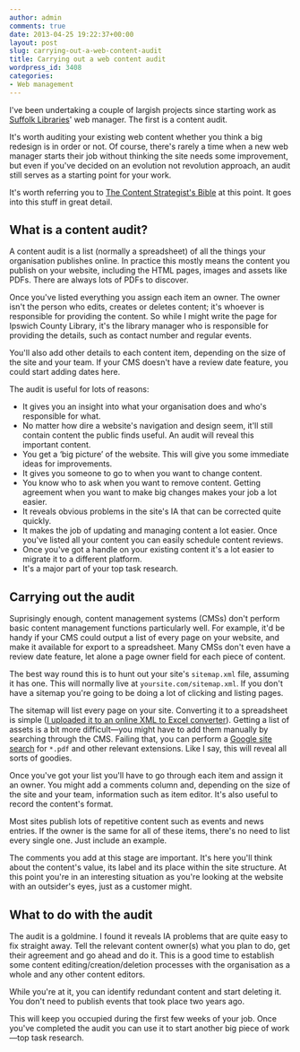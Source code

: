 ```yaml
---
author: admin
comments: true
date: 2013-04-25 19:22:37+00:00
layout: post
slug: carrying-out-a-web-content-audit
title: Carrying out a web content audit
wordpress_id: 3408
categories:
- Web management
---
```


I've been undertaking a couple of largish projects since starting work as [Suffolk Libraries](http://suffolklibraries.co.uk)' web manager. The first is a content audit.

It's worth auditing your existing web content whether you think a big redesign is in order or not. Of course, there's rarely a time when a new web manager starts their job without thinking the site needs some improvement, but even if you've decided on an evolution not revolution approach, an audit still serves as a starting point for your work.

It's worth referring you to [The Content Strategist's Bible](http://www.web-content-strategy.com/) at this point. It goes into this stuff in great detail.


## What is a content audit?


A content audit is a list (normally a spreadsheet) of all the things your organisation publishes online. In practice this mostly means the content you publish on your website, including the HTML pages, images and assets like PDFs. There are always lots of PDFs to discover.

Once you've listed everything you assign each item an owner. The owner isn't the person who edits, creates or deletes content; it's whoever is responsible for providing the content. So while I might write the page for Ipswich County Library, it's the library manager who is responsible for providing the details, such as contact number and regular events.

You'll also add other details to each content item, depending on the size of the site and your team. If your CMS doesn't have a review date feature, you could start adding dates here.

The audit is useful for lots of reasons:
	
* It gives you an insight into what your organisation does and who's responsible for what.
* No matter how dire a website's navigation and design seem, it'll still contain content the public finds useful. An audit will reveal this important content.
* You get a ‘big picture’ of the website. This will give you some immediate ideas for improvements.
* It gives you someone to go to when you want to change content.
* You know who to ask when you want to remove content. Getting agreement when you want to make big changes makes your job a lot easier.
* It reveals obvious problems in the site's IA that can be corrected quite quickly.
* It makes the job of updating and managing content a lot easier. Once you've listed all your content you can easily schedule content reviews.
* Once you've got a handle on your existing content it's a lot easier to migrate it to a different platform.
* It's a major part of your top task research.

## Carrying out the audit

Suprisingly enough, content management systems (CMSs) don't perform basic content management functions particularly well. For example, it'd be handy if your CMS could output a list of every page on your website, and make it available for export to a spreadsheet. Many CMSs don't even have a review date feature, let alone a page owner field for each piece of content.

The best way round this is to hunt out your site's `sitemap.xml` file, assuming it has one. This will normally live at `yoursite.com/sitemap.xml`. If you don't have a sitemap you're going to be doing a lot of clicking and listing pages.

The sitemap will list every page on your site. Converting it to a spreadsheet is simple ([I uploaded it to an online XML to Excel converter](http://www.luxonsoftware.com/converter/xmltoexcel)). Getting a list of assets is a bit more difficult—you might have to add them manually by searching through the CMS. Failing that, you can perform a [Google site search](http://www.google.com/cse/sitesearch/create) for `*.pdf` and other relevant extensions. Like I say, this will reveal all sorts of goodies.

Once you've got your list you'll have to go through each item and assign it an owner. You might add a comments column and, depending on the size of the site and your team, information such as item editor. It's also useful to record the content's format.

Most sites publish lots of repetitive content such as events and news entries. If the owner is the same for all of these items, there's no need to list every single one. Just include an example.

The comments you add at this stage are important. It's here you'll think about the content's value, its label and its place within the site structure. At this point you're in an interesting situation as you're looking at the website with an outsider's eyes, just as a customer might.

## What to do with the audit

The audit is a goldmine. I found it reveals IA problems that are quite easy to fix straight away. Tell the relevant content owner(s) what you plan to do, get their agreement and go ahead and do it. This is a good time to establish some content editing/creation/deletion processes with the organisation as a whole and any other content editors.

While you're at it, you can identify redundant content and start deleting it. You don't need to publish events that took place two years ago.

This will keep you occupied during the first few weeks of your job. Once you've completed the audit you can use it to start another big piece of work—top task research.